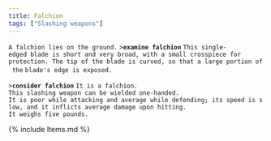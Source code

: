 ```yaml
---
title: Falchion
tags: ["Slashing weapons"]
---
```

`A falchion lies on the ground.`
`>`**`examine falchion`**
`This single-edged blade is short and very broad, with a small crosspiece for`
`protection. The tip of the blade is curved, so that a large portion of the`
`blade's edge is exposed.`

`>`**`consider falchion`**
`It is a falchion.`
`This slashing weapon can be wielded one-handed.`
`It is poor while attacking and average while defending; its speed is slow, and it inflicts average damage upon hitting.`
`It weighs five pounds.`

{% include Items.md %}
